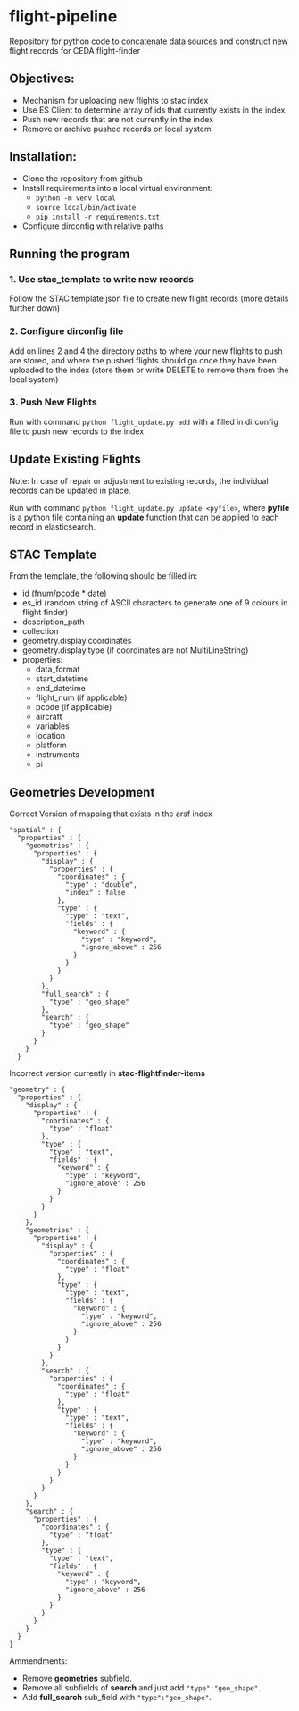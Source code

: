 # flight-pipeline
Repository for python code to concatenate data sources and construct new flight records for CEDA flight-finder

## Objectives: 
  - Mechanism for uploading new flights to stac index
  - Use ES Client to determine array of ids that currently exists in the index
  - Push new records that are not currently in the index
  - Remove or archive pushed records on local system

## Installation:
  - Clone the repository from github
  - Install requirements into a local virtual environment:
    - `python -m venv local`
    - `source local/bin/activate`
    - `pip install -r requirements.txt`
  - Configure dirconfig with relative paths

## Running the program

### 1. Use stac_template to write new records
Follow the STAC template json file to create new flight records (more details further down)

### 2. Configure dirconfig file
Add on lines 2 and 4 the directory paths to where your new flights to push are stored, and where the pushed flights should go once they have been uploaded to the index (store them or write DELETE to remove them from the local system)

### 3. Push New Flights
Run with command `python flight_update.py add` with a filled in dirconfig file to push new records to the index

## Update Existing Flights
Note: In case of repair or adjustment to existing records, the individual records can be updated in place.

Run with command `python flight_update.py update <pyfile>`, where __pyfile__ is a python file containing an __update__ function that can be applied to each record in elasticsearch.

## STAC Template
From the template, the following should be filled in:
 - id (fnum/pcode * date)
 - es_id (random string of ASCII characters to generate one of 9 colours in flight finder)
 - description_path
 - collection
 - geometry.display.coordinates
 - geometry.display.type (if coordinates are not MultiLineString)
 - properties:
   - data_format
   - start_datetime
   - end_datetime
   - flight_num (if applicable)
   - pcode (if applicable)
   - aircraft
   - variables
   - location
   - platform
   - instruments
   - pi

## Geometries Development
Correct Version of mapping that exists in the arsf index
```
"spatial" : {
  "properties" : {
    "geometries" : {
      "properties" : {
        "display" : {
          "properties" : {
            "coordinates" : {
              "type" : "double",
              "index" : false
            },
            "type" : {
              "type" : "text",
              "fields" : {
                "keyword" : {
                  "type" : "keyword",
                  "ignore_above" : 256
                }
              }
            }
          }
        },
        "full_search" : {
          "type" : "geo_shape"
        },
        "search" : {
          "type" : "geo_shape"
        }
      }
    }
  }
```

Incorrect version currently in __stac-flightfinder-items__
```
"geometry" : {
  "properties" : {
    "display" : {
      "properties" : {
        "coordinates" : {
          "type" : "float"
        },
        "type" : {
          "type" : "text",
          "fields" : {
            "keyword" : {
              "type" : "keyword",
              "ignore_above" : 256
            }
          }
        }
      }
    },
    "geometries" : {
      "properties" : {
        "display" : {
          "properties" : {
            "coordinates" : {
              "type" : "float"
            },
            "type" : {
              "type" : "text",
              "fields" : {
                "keyword" : {
                  "type" : "keyword",
                  "ignore_above" : 256
                }
              }
            }
          }
        },
        "search" : {
          "properties" : {
            "coordinates" : {
              "type" : "float"
            },
            "type" : {
              "type" : "text",
              "fields" : {
                "keyword" : {
                  "type" : "keyword",
                  "ignore_above" : 256
                }
              }
            }
          }
        }
      }
    },
    "search" : {
      "properties" : {
        "coordinates" : {
          "type" : "float"
        },
        "type" : {
          "type" : "text",
          "fields" : {
            "keyword" : {
              "type" : "keyword",
              "ignore_above" : 256
            }
          }
        }
      }
    }
  }
}
```
Ammendments:
 - Remove __geometries__ subfield.
 - Remove all subfields of __search__ and just add `"type":"geo_shape"`.
 - Add __full_search__ sub_field with `"type":"geo_shape"`.
